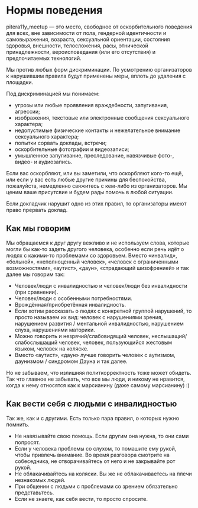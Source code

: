 # Нормы поведения
pitera11y_meetup — это место, свободное от оскорбительного поведения для всех, вне зависимости от пола, гендерной идентичности и самовыражения, возраста, сексуальной ориентации, состояния здоровья, внешности, телосложения, расы, этнической принадлежности, вероисповедания (или его отсутствия) и предпочитаемых технологий.

Мы против любых форм дискриминации. По усмотрению организаторов к нарушившим правила будут применены меры, вплоть до удаления с площадки.

Под дискриминацией мы понимаем:
* угрозы или любые проявления враждебности, запугивания, агрессии;
* изображения, текстовые или электронные сообщения сексуального характера;
* недопустимые физические контакты и нежелательное внимание сексуального характера;
* попытки сорвать доклады, встречи;
* оскорбительные фотографии и видеозаписи;
* умышленное запугивание, преследование, навязчивые фото-, видео- и аудиозапись.

Если вас оскорбляют, или вы заметили, что оскорбляют кого-то ещё, или если у вас есть любые другие причины для беспокойства, пожалуйста, немедленно свяжитесь с кем-либо из организаторов. Мы ценим ваше присутсвие и будем рады помочь в любой ситуации.

Если докладчик нарушит одно из этих правил, то организаторы имеют право прервать доклад.

## Как мы говорим
Мы обращаемся к друг другу вежливо и не используем слова, которые могли бы как-то задеть другого человека, особенно если речь идёт о людях с какими-то проблемами со здоровьем.
Вместо «инвалид», «больной», «неполноценный человек», «человек с ограниченными возможностями», «аутист», «даун», «страдающий шизофренией» и так далее мы говорим так:
* Человек/люди с инвалидностью и человек/люди без инвалидности (при сравнении).
* Человек/люди с особенными потребностями.
* Врождённая/приобретённая инвалидность.
* Если хотим рассказать о людях с конкретной группой нарушений, то просто называем их вид: человек с нарушениями зрения, нарушением развития / ментальной инвалидностью, нарушением слуха, нарушениями маторики.
* Можно говорить и незрячий/слабовидящий человек, неслышащий/слабослышащий человек, человек, пользующийся жестовым языком, человек на коляске.
* Вместо «аутист», «даун» лучше говорить человек с аутизмом, даунизмом / синдромом Дауна и так далее. 

Но не забываем, что излишняя политкорректность тоже может обидеть. Так что главное не забывать, что все мы люди, и никому не нравится, когда к нему относятся как к марсианину (даже самому марсианину) :)

## Как вести себя с людьми с инвалидностью
Так же, как и с другими. Есть только пара правил, о которых нужно помнить.
* Не навязывайте свою помощь. Если другим она нужна, то они сами попросят.
* Если у человека проблемы со слухом, то помашите ему рукой, чтобы привлечь внимание. Во время разговора смотрите на собеседника, не отворачивайтесь от него и не закрывайте рот рукой.
* Не облакачивайтесь на коляски. Вы же не облакачиваетесь на плечи незнакомых людей.
* При общении с людьми с проблемами со зрением обязательно представьтесь.
* Если не знаете, как себя вести, то просто спросите.
